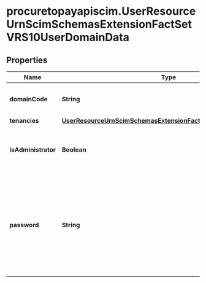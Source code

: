 # procuretopayapiscim.UserResourceUrnScimSchemasExtensionFactSetVRS10UserDomainData

## Properties

Name | Type | Description | Notes
------------ | ------------- | ------------- | -------------
**domainCode** | **String** | Unique identifier for the Vermilion domain. | 
**tenancies** | [**UserResourceUrnScimSchemasExtensionFactSetVRS10UserTenancies**](UserResourceUrnScimSchemasExtensionFactSetVRS10UserTenancies.md) |  | 
**isAdministrator** | **Boolean** | Whether the User is an administrator in the associated domain. | 
**password** | **String** | Password of the User in the associated domain. May be null upon creation of the User, but afterward may not change from a non-null to a null value. | [optional] 



